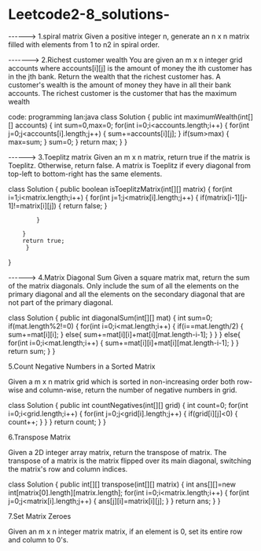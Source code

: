 # Leetcode2-8_solutions-
------> 1.spiral matrix
Given a positive integer n, generate an n x n matrix filled
with elements from 1 to n2 in spiral order.

-------> 2.Richest customer wealth
You are given an m x n integer grid accounts where
accounts[i][j] is the amount of money the ith customer
has in the jth bank. Return the wealth that the richest
customer has.
A customer's wealth is the amount of money they have in
all their bank accounts. The richest customer is the
customer that has the maximum wealth

code:
programming lan:java
class Solution {
    public int maximumWealth(int[][] accounts) {
        int sum=0,max=0;
        for(int i=0;i<accounts.length;i++)
        {
            for(int j=0;j<accounts[i].length;j++)
            {
                sum+=accounts[i][j];
            }
            if(sum>max)
            {
                max=sum;
            }
            sum=0;
        }
        return max;
    }
}

------> 3.Toeplitz matrix
Given an m x n matrix, return true if the matrix is Toeplitz.
Otherwise, return false.
A matrix is Toeplitz if every diagonal from top-left to
bottom-right has the same elements.

class Solution {
    public boolean isToeplitzMatrix(int[][] matrix) {
        for(int i=1;i<matrix.length;i++)
        {
            for(int j=1;j<matrix[i].length;j++)
            {
                if(matrix[i-1][j-1]!=matrix[i][j])
                {
                    return false;
                }
               
            }
       
        } 
        return true;
         }
    
}

------> 4.Matrix Diagonal Sum
Given a square matrix mat, return the sum of the matrix
diagonals.
Only include the sum of all the elements on the primary
diagonal and all the elements on the secondary diagonal
that are not part of the primary diagonal.

class Solution {
    public int diagonalSum(int[][] mat) {
        int sum=0;
        if(mat.length%2!=0)
        {
           for(int i=0;i<mat.length;i++)
           {
               if(i==mat.length/2)
               {
                   sum+=mat[i][i];
               }
               else{
                   sum+=mat[i][i]+mat[i][mat.length-i-1];
               }
           }
        }
        else{
        for(int i=0;i<mat.length;i++)
        {
            sum+=mat[i][i]+mat[i][mat.length-i-1];
        }
        }
        return sum;
    }
}

5.Count Negative Numbers in a Sorted Matrix

Given a m x n matrix grid which is sorted in non-increasing
order both row-wise and column-wise, return the number of
negative numbers in grid.

class Solution {
    public int countNegatives(int[][] grid) {
        int count=0;
        for(int i=0;i<grid.length;i++)
        {
            for(int j=0;j<grid[i].length;j++)
            {
                if(grid[i][j]<0)
                {
                    count++;
                }
            }
        }
        return count;
    }
}

6.Transpose Matrix

Given a 2D integer array matrix, return the transpose of
matrix.
The transpose of a matrix is the matrix flipped over its main
diagonal, switching the matrix's row and column indices.

class Solution {
    public int[][] transpose(int[][] matrix) {
        int ans[][]=new int[matrix[0].length][matrix.length];
        for(int i=0;i<matrix.length;i++)
        {
            for(int j=0;j<matrix[i].length;j++)
            {
                ans[j][i]=matrix[i][j];
            }
        }
        return ans;
 }
}

7.Set Matrix Zeroes

Given an m x n integer matrix matrix, if an element is 0,
set its entire row and column to 0's.




